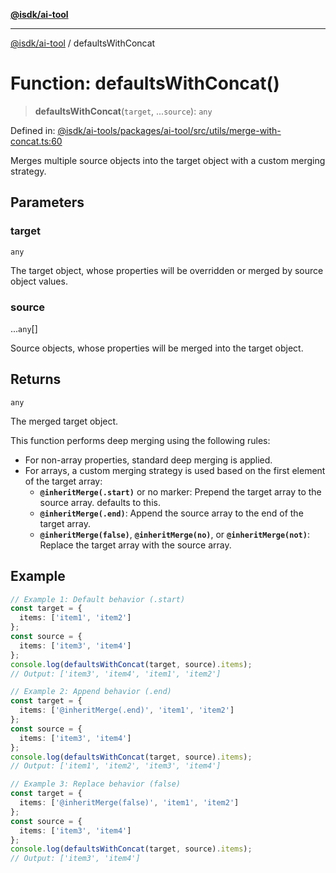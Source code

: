 [**@isdk/ai-tool**](../README.md)

***

[@isdk/ai-tool](../globals.md) / defaultsWithConcat

# Function: defaultsWithConcat()

> **defaultsWithConcat**(`target`, ...`source`): `any`

Defined in: [@isdk/ai-tools/packages/ai-tool/src/utils/merge-with-concat.ts:60](https://github.com/isdk/ai-tool.js/blob/209a87173b5eabb2f81db6ea9a6784f34c24e271/src/utils/merge-with-concat.ts#L60)

Merges multiple source objects into the target object with a custom merging strategy.

## Parameters

### target

`any`

The target object, whose properties will be overridden or merged by source object values.

### source

...`any`[]

Source objects, whose properties will be merged into the target object.

## Returns

`any`

The merged target object.

This function performs deep merging using the following rules:
- For non-array properties, standard deep merging is applied.
- For arrays, a custom merging strategy is used based on the first element of the target array:
  - **`@inheritMerge(.start)`** or no marker: Prepend the target array to the source array. defaults to this.
  - **`@inheritMerge(.end)`**: Append the source array to the end of the target array.
  - **`@inheritMerge(false)`**, **`@inheritMerge(no)`**, or **`@inheritMerge(not)`**: Replace the target array with the source array.

## Example

```typescript
// Example 1: Default behavior (.start)
const target = {
  items: ['item1', 'item2']
};
const source = {
  items: ['item3', 'item4']
};
console.log(defaultsWithConcat(target, source).items);
// Output: ['item3', 'item4', 'item1', 'item2']

// Example 2: Append behavior (.end)
const target = {
  items: ['@inheritMerge(.end)', 'item1', 'item2']
};
const source = {
  items: ['item3', 'item4']
};
console.log(defaultsWithConcat(target, source).items);
// Output: ['item1', 'item2', 'item3', 'item4']

// Example 3: Replace behavior (false)
const target = {
  items: ['@inheritMerge(false)', 'item1', 'item2']
};
const source = {
  items: ['item3', 'item4']
};
console.log(defaultsWithConcat(target, source).items);
// Output: ['item3', 'item4']
```

